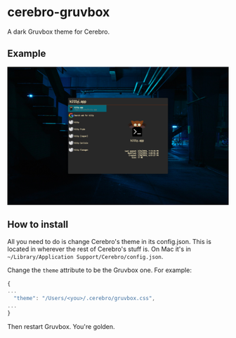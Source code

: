 # cerebro-gruvbox
A dark Gruvbox theme for Cerebro.

## Example

![scrot](scrot.png)


## How to install
All you need to do is change Cerebro's theme in its config.json.
This is located in wherever the rest of Cerebro's stuff is. On
Mac it's in `~/Library/Application Support/Cerebro/config.json`.

Change the `theme` attribute to be the Gruvbox one. For example:

```javascript
{
...
  "theme": "/Users/<you>/.cerebro/gruvbox.css",
...
}
```

Then restart Gruvbox. You're golden.

